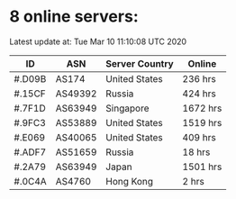 # 8 online servers:

Latest update at: Tue Mar 10 11:10:08 UTC 2020

| ID | ASN | Server Country | Online |
| -- | --- | -------------- | ------ |
| #.D09B | AS174 | United States | 236 hrs |
| #.15CF | AS49392 | Russia | 424 hrs |
| #.7F1D | AS63949 | Singapore | 1672 hrs |
| #.9FC3 | AS53889 | United States | 1519 hrs |
| #.E069 | AS40065 | United States | 409 hrs |
| #.ADF7 | AS51659 | Russia | 18 hrs |
| #.2A79 | AS63949 | Japan | 1501 hrs |
| #.0C4A | AS4760 | Hong Kong | 2 hrs |

